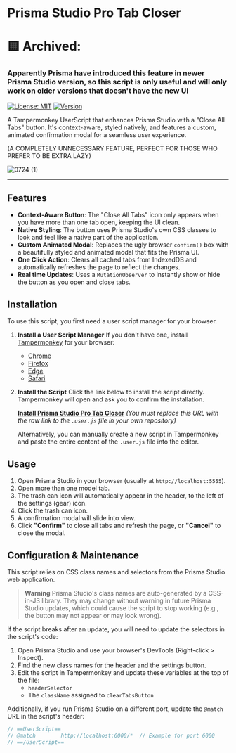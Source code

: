 # Prisma Studio Pro Tab Closer

# 🟨 Archived:
### Apparently Prisma have introduced this feature in newer Prisma Studio version, so this script is only useful and will only work on older versions that doesn't have the new UI

[![License: MIT](https://img.shields.io/badge/License-MIT-yellow.svg)](https://opensource.org/licenses/MIT)
[![Version](https://img.shields.io/badge/version-1.0-blue.svg)](#)

A Tampermonkey UserScript that enhances Prisma Studio with a "Close All Tabs" button. It's context-aware, styled natively, and features a custom, animated confirmation modal for a seamless user experience.

(A COMPLETELY UNNECESSARY FEATURE, PERFECT FOR THOSE WHO PREFER TO BE EXTRA LAZY)

![0724 (1)](https://github.com/user-attachments/assets/f02af5ce-9d27-4fda-a45b-26372cbff862)


---

## Features

-   **Context-Aware Button**: The "Close All Tabs" icon only appears when you have more than one tab open, keeping the UI clean.
-   **Native Styling**: The button uses Prisma Studio's own CSS classes to look and feel like a native part of the application.
-   **Custom Animated Modal**: Replaces the ugly browser `confirm()` box with a beautifully styled and animated modal that fits the Prisma UI.
-   **One Click Action**: Clears all cached tabs from IndexedDB and automatically refreshes the page to reflect the changes.
-   **Real time Updates**: Uses a `MutationObserver` to instantly show or hide the button as you open and close tabs.

## Installation

To use this script, you first need a user script manager for your browser.

1.  **Install a User Script Manager**
    If you don't have one, install [Tampermonkey](https://www.tampermonkey.net/) for your browser:
    -   [Chrome](https://chrome.google.com/webstore/detail/tampermonkey/dhdgffkkebhmkfjojejmpbldmpobfkfo)
    -   [Firefox](https://addons.mozilla.org/en-US/firefox/addon/tampermonkey/)
    -   [Edge](https://microsoftedge.microsoft.com/addons/detail/tampermonkey/iikmkjmpaadaobahmlepeloendndfphd)
    -   [Safari](https://apps.apple.com/us/app/tampermonkey/id1482490089)

2.  **Install the Script**
    Click the link below to install the script directly. Tampermonkey will open and ask you to confirm the installation.

    [**Install Prisma Studio Pro Tab Closer**](https://raw.githubusercontent.com/18jad/prisma-studio-tabs-closer/refs/heads/main/script.js)
    *(You must replace this URL with the raw link to the `.user.js` file in your own repository)*

    Alternatively, you can manually create a new script in Tampermonkey and paste the entire content of the `.user.js` file into the editor.

## Usage

1.  Open Prisma Studio in your browser (usually at `http://localhost:5555`).
2.  Open more than one model tab.
3.  The trash can icon will automatically appear in the header, to the left of the settings (gear) icon.
4.  Click the trash can icon.
5.  A confirmation modal will slide into view.
6.  Click **"Confirm"** to close all tabs and refresh the page, or **"Cancel"** to close the modal.

## Configuration & Maintenance

This script relies on CSS class names and selectors from the Prisma Studio web application.

> **Warning**
> Prisma Studio's class names are auto-generated by a CSS-in-JS library. They may change without warning in future Prisma Studio updates, which could cause the script to stop working (e.g., the button may not appear or may look wrong).

If the script breaks after an update, you will need to update the selectors in the script's code:

1.  Open Prisma Studio and use your browser's DevTools (Right-click > Inspect).
2.  Find the new class names for the header and the settings button.
3.  Edit the script in Tampermonkey and update these variables at the top of the file:
    -   `headerSelector`
    -   The `className` assigned to `clearTabsButton`

Additionally, if you run Prisma Studio on a different port, update the `@match` URL in the script's header:
```javascript
// ==UserScript==
// @match        http://localhost:6000/*  // Example for port 6000
// ==/UserScript==
```
